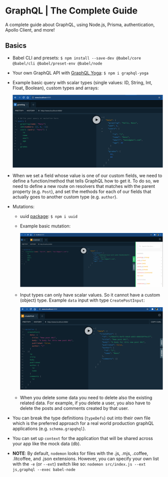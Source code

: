 # GraphQL | The Complete Guide

A complete guide about GraphQL, using Node.js, Prisma, authentication, Apollo Client, and more!

## Basics

- Babel CLI and presets: `$ npm install --save-dev @babel/core @babel/cli @babel/preset-env @babel/node`
- Your own GraphQL API with [GraphQL Yoga](https://github.com/dotansimha/graphql-yoga): `$ npm i graphql-yoga`
- Example basic query with scalar types (single values: ID, String, Int, Float, Boolean), custom types and arrays:

  ![graphql-yoga-example](./graphql-basics/resources/graphql-yoga-example.png)

- When we set a field whose value is one of our custom fields, we need to define a function/method that tells GraphQL how to get it. To do so, we need to define a new route on resolvers that matches with the parent property (e.g. `Post`), and set the methods for each of our fields that actually goes to another custom type (e.g. `author`).
- Mutations:

  - uuid [package](https://www.npmjs.com/package/uuid): `$ npm i uuid`
  - Example basic mutation:

    ![mutation-example](./graphql-basics/resources/mutation-example.png)

  - Input types can only have scalar values. So it cannot have a custom (object) type. Example `data` input with type `CreatePostInput`:

    ![input-type-example](./graphql-basics/resources/input-type-example.png)

  - When you delete some data you need to delete also the existing related data. For example, if you delete a user, you also have to delete the posts and comments created by that user.

- You can break the type definitions (`typeDefs`) out into their own file which is the preferred approach for a real world production graphQL applications (e.g. `schema.grapqhql`).
- You can set up `context` for the application that will be shared across your app like the mock data (db).

- **NOTE**: By default, `nodemon` looks for files with the .js, .mjs, .coffee, .litcoffee, and .json extensions. However, you can specify your own list with the `-e` (or `--ext`) switch like so: `nodemon src/index.js --ext js,graphql --exec babel-node`
